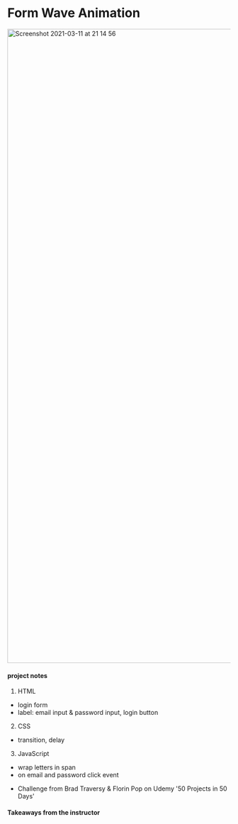 # Form Wave Animation
<img width="1432" alt="Screenshot 2021-03-11 at 21 14 56" src="https://user-images.githubusercontent.com/71224770/110855883-dd151980-82ae-11eb-8b27-44b01f24c709.png">


#### project notes

1. HTML
- login form
- label: email input & password input, login button

2. CSS
- transition, delay

3. JavaScript
- wrap letters in span
- on email and password click event

+ Challenge from Brad Traversy & Florin Pop on Udemy '50 Projects in 50 Days'

#### Takeaways from the instructor
